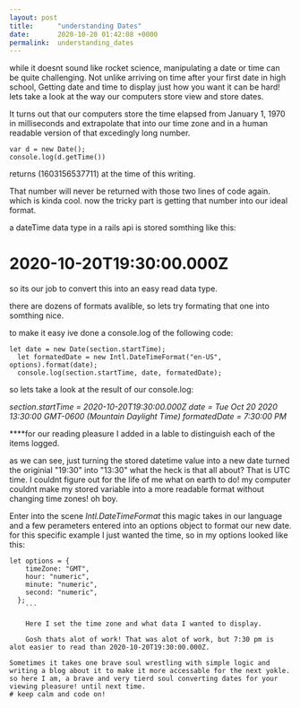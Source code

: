 ```yaml
---
layout: post
title:      "understanding Dates"
date:       2020-10-20 01:42:08 +0000
permalink:  understanding_dates
---
```



while it doesnt sound like rocket science, manipulating a date or time can be quite challenging. Not unlike arriving on time after your first date in high school, Getting date and time to display just how you want it can be hard! lets take a look at the way our computers store view and store dates.

It turns out that our computers store the time  elapsed from January 1, 1970 in milliseconds and extrapolate that into our time zone and in a human readable version of that excedingly long number. 

```
var d = new Date();
console.log(d.getTime())
```
returns (1603156537711)
at the time of this writing.

That number will never be returned with those two lines of code again. which is kinda cool. 
now the tricky part is getting that number into our ideal format.

a dateTime data type in a rails api is stored somthing like this:
# 2020-10-20T19:30:00.000Z

so its our job to convert this into an easy read data type.

there are dozens of formats avalible, so lets try formating that one into somthing nice.

to make it easy ive done a console.log of the following code: 
```
let date = new Date(section.startTime);
  let formatedDate = new Intl.DateTimeFormat("en-US", options).format(date);
  console.log(section.startTime, date, formatedDate);
```
so lets take a look at the result of our console.log:

*section.startTime = 2020-10-20T19:30:00.000Z date = Tue Oct 20 2020 13:30:00 GMT-0600 (Mountain Daylight Time) formatedDate = 7:30:00 PM*

****for our reading pleasure I added in a lable to distinguish each of the items logged.

as we can see, just turning the stored datetime value into a new date turned the originial "19:30" into "13:30" what the heck is that all about? That is UTC time. I couldnt figure out for the life of me what on earth to do! my computer couldnt make my stored variable into a more readable format without changing time zones! oh boy. 

Enter into the scene *Intl.DateTimeFormat* this magic takes in our language and a few perameters entered into an options object to format our new date. for this specific example I just wanted the time, so in my options looked like this:

```
let options = {
    timeZone: "GMT",
    hour: "numeric",
    minute: "numeric",
    second: "numeric",
  };
	```
	
	Here I set the time zone and what data I wanted to display.
	
	Gosh thats alot of work! That was alot of work, but 7:30 pm is alot easier to read than 2020-10-20T19:30:00.000Z. 
	
Sometimes it takes one brave soul wrestling with simple logic and writing a blog about it to make it more accessable for the next yokle. so here I am, a brave and very tierd soul converting dates for your viewing pleasure! until next time. 
# keep calm and code on!
